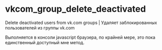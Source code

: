 vkcom_group_delete_deactivated
==============================

Delete deactivated users from vk.com groups | Удаляет заблокированных пользователей из группы vk.com

Выполняется в консоли javascript браузера, по крайней мере, это пока единственный доступный мне метод.
